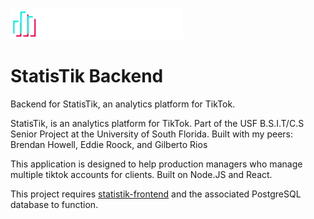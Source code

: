 ![StatisTik Logo](README-logo.webp)

# StatisTik Backend

Backend for StatisTik, an analytics platform for TikTok. 

StatisTik, is an analytics platform for TikTok. Part of the USF B.S.I.T/C.S Senior Project at the University of South Florida. Built with my peers: Brendan Howell, Eddie Roock, and Gilberto Rios

This application is designed to help production managers who manage multiple tiktok accounts for clients. Built on Node.JS and React.

This project requires [statistik-frontend](https://github.com/TraderHowell/statistik-frontend) and the associated PostgreSQL database to function.
